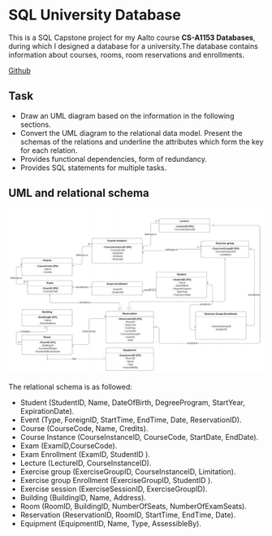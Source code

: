# SQL University Database

This is a SQL Capstone project for my Aalto course **CS-A1153 Databases**, during which I designed a database for a university.The database contains information about courses, rooms, room reservations and enrollments.

[Github](https://github.com/tiendatscorpy/sql-university-database)

## Task
- Draw an UML diagram based on the information in the following sections.
- Convert the UML diagram to the relational data model. Present the schemas of the relations and underline the attributes which form the key for each relation.
- Provides functional dependencies, form of redundancy.
- Provides SQL statements for multiple tasks.

## UML and relational schema

<img src="../images/UML_university.PNG?raw=true"/>

The relational schema is as followed:
- Student (StudentID, Name, DateOfBirth, DegreeProgram, StartYear, 
                     ExpirationDate).
- Event (Type, ForeignID, StartTime, EndTime, Date, ReservationID).
- Course (CourseCode, Name, Credits).
- Course Instance (CourseInstanceID, CourseCode, StartDate, EndDate).
- Exam (ExamID,CourseCode).
- Exam Enrollment (ExamID, StudentID ).
- Lecture (LectureID, CourseInstanceID).
- Exercise group (ExerciseGroupID, CourseInstanceID, Limitation).
- Exercise group Enrollment (ExerciseGroupID, StudentID ).
- Exercise session (ExerciseSessionID, ExerciseGroupID).
- Building (BuildingID, Name, Address).
- Room (RoomID, BuildingID, NumberOfSeats, NumberOfExamSeats).
- Reservation (ReservationID, RoomID, StartTime, EndTime, Date).
- Equipment (EquipmentID, Name, Type, AssessibleBy).

